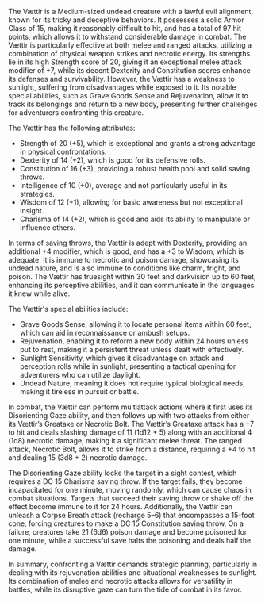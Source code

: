 The Vættir is a Medium-sized undead creature with a lawful evil alignment, known for its tricky and deceptive behaviors. It possesses a solid Armor Class of 15, making it reasonably difficult to hit, and has a total of 97 hit points, which allows it to withstand considerable damage in combat. The Vættir is particularly effective at both melee and ranged attacks, utilizing a combination of physical weapon strikes and necrotic energy. Its strengths lie in its high Strength score of 20, giving it an exceptional melee attack modifier of +7, while its decent Dexterity and Constitution scores enhance its defenses and survivability. However, the Vættir has a weakness to sunlight, suffering from disadvantages while exposed to it. Its notable special abilities, such as Grave Goods Sense and Rejuvenation, allow it to track its belongings and return to a new body, presenting further challenges for adventurers confronting this creature.

The Vættir has the following attributes:
- Strength of 20 (+5), which is exceptional and grants a strong advantage in physical confrontations.
- Dexterity of 14 (+2), which is good for its defensive rolls.
- Constitution of 16 (+3), providing a robust health pool and solid saving throws.
- Intelligence of 10 (+0), average and not particularly useful in its strategies.
- Wisdom of 12 (+1), allowing for basic awareness but not exceptional insight.
- Charisma of 14 (+2), which is good and aids its ability to manipulate or influence others.

In terms of saving throws, the Vættir is adept with Dexterity, providing an additional +4 modifier, which is good, and has a +3 to Wisdom, which is adequate. It is immune to necrotic and poison damage, showcasing its undead nature, and is also immune to conditions like charm, fright, and poison. The Vættir has truesight within 30 feet and darkvision up to 60 feet, enhancing its perceptive abilities, and it can communicate in the languages it knew while alive.

The Vættir's special abilities include:
- Grave Goods Sense, allowing it to locate personal items within 60 feet, which can aid in reconnaissance or ambush setups.
- Rejuvenation, enabling it to reform a new body within 24 hours unless put to rest, making it a persistent threat unless dealt with effectively.
- Sunlight Sensitivity, which gives it disadvantage on attack and perception rolls while in sunlight, presenting a tactical opening for adventurers who can utilize daylight.
- Undead Nature, meaning it does not require typical biological needs, making it tireless in pursuit or battle.

In combat, the Vættir can perform multiattack actions where it first uses its Disorienting Gaze ability, and then follows up with two attacks from either its Vættir’s Greataxe or Necrotic Bolt. The Vættir’s Greataxe attack has a +7 to hit and deals slashing damage of 11 (1d12 + 5) along with an additional 4 (1d8) necrotic damage, making it a significant melee threat. The ranged attack, Necrotic Bolt, allows it to strike from a distance, requiring a +4 to hit and dealing 15 (3d8 + 2) necrotic damage.

The Disorienting Gaze ability locks the target in a sight contest, which requires a DC 15 Charisma saving throw. If the target fails, they become incapacitated for one minute, moving randomly, which can cause chaos in combat situations. Targets that succeed their saving throw or shake off the effect become immune to it for 24 hours. Additionally, the Vættir can unleash a Corpse Breath attack (recharge 5–6) that encompasses a 15-foot cone, forcing creatures to make a DC 15 Constitution saving throw. On a failure, creatures take 21 (6d6) poison damage and become poisoned for one minute, while a successful save halts the poisoning and deals half the damage.

In summary, confronting a Vættir demands strategic planning, particularly in dealing with its rejuvenation abilities and situational weaknesses to sunlight. Its combination of melee and necrotic attacks allows for versatility in battles, while its disruptive gaze can turn the tide of combat in its favor.